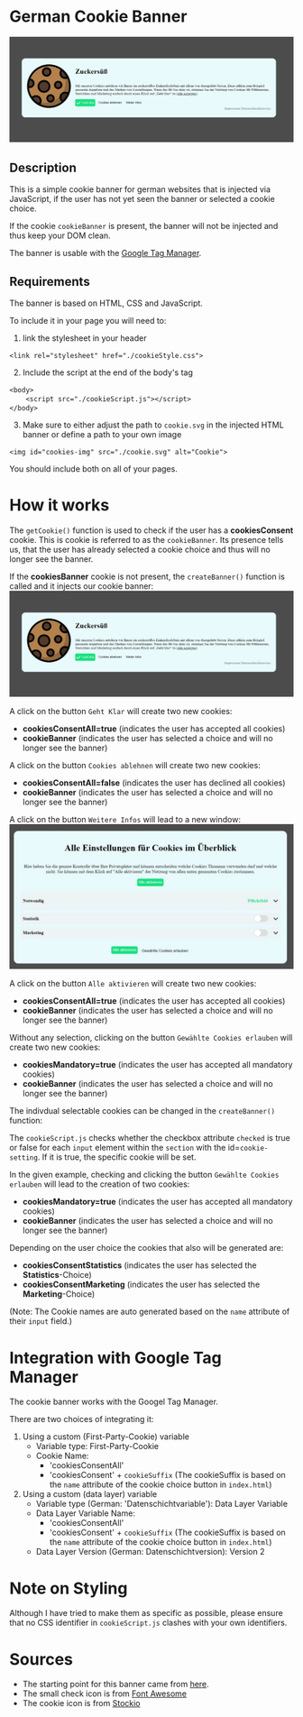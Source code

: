 # German Cookie Banner
![Cookie Banner](./cookie-banner.jpg)
## Description
This is a simple cookie banner for german websites that is injected via JavaScript, if the user has not yet seen the banner or selected a cookie choice. 

If the cookie `cookieBanner` is present, the banner will not be injected and thus keep your DOM clean.

The banner is usable with the [Google Tag Manager](#integration-with-google-tag-manager).

## Requirements
The banner is based on HTML, CSS and JavaScript.

To include it in your page you will need to:
1. link the stylesheet in your header

```
<link rel="stylesheet" href="./cookieStyle.css">
```

2. Include the script at the end of the body's tag
```
<body>
    <script src="./cookieScript.js"></script>
</body>
```

3. Make sure to either adjust the path to `cookie.svg` in the injected HTML banner or define a path to your own image

```
<img id="cookies-img" src="./cookie.svg" alt="Cookie">
```

You should include both on all of your pages.

# How it works
The `getCookie()` function is used to check if the user has a **cookiesConsent** cookie. This is cookie is referred to as the `cookieBanner`. Its presence tells us, that the user has already selected a cookie choice and thus will no longer see the banner.

If the **cookiesBanner** cookie is not present, the ``createBanner()`` function is called and it injects our cookie banner:
![Cookie Banner](./cookie-banner.jpg)

A click on the button `Geht Klar` will create two new cookies: 
- **cookiesConsentAll=true** (indicates the user has accepted all cookies)
- **cookieBanner** (indicates the user has selected a choice and will no longer see the banner)

A click on the button `Cookies ablehnen` will create two new cookies: 
- **cookiesConsentAll=false** (indicates the user has declined all cookies)
- **cookieBanner** (indicates the user has selected a choice and will no longer see the banner)

A click on the button `Weitere Infos` will lead to a new window: 
![Test](./cookie-consent-banner.jpg)

A click on the button `Alle aktivieren` will create two new cookies: 
- **cookiesConsentAll=true** (indicates the user has accepted all cookies)
- **cookieBanner** (indicates the user has selected a choice and will no longer see the banner)

Without any selection, clicking on the button `Gewählte Cookies erlauben` will create two new cookies:
- **cookiesMandatory=true** (indicates the user has accepted all mandatory cookies)
- **cookieBanner** (indicates the user has selected a choice and will no longer see the banner)

The indivdual selectable cookies can be changed in the `createBanner()` function:

The `cookieScript.js` checks whether the checkbox attribute `checked` is true or false for each `input` element within the `section` with the id=`cookie-setting`.
If it is true, the specific cookie will be set.

In the given example, checking and clicking the button `Gewählte Cookies erlauben` will lead to the creation of two cookies:
- **cookiesMandatory=true** (indicates the user has accepted all mandatory cookies)
- **cookieBanner** (indicates the user has selected a choice and will no longer see the banner)

Depending on the user choice the cookies that also will be generated are:
- **cookiesConsentStatistics** (indicates the user has selected the **Statistics**-Choice)
- **cookiesConsentMarketing** (indicates the user has selected the **Marketing**-Choice)

(Note: The Cookie names are auto generated based on the `name` attribute of their `input` field.)

# Integration with Google Tag Manager

The cookie banner works with the Googel Tag Manager.

There are two choices of integrating it:
1. Using a custom (First-Party-Cookie) variable
    - Variable type: First-Party-Cookie
    - Cookie Name: 
        - 'cookiesConsentAll'
        - 'cookiesConsent' + `cookieSuffix` (The cookieSuffix is based on the `name` attribute of the cookie choice button in `index.html`)
2. Using a custom (data layer) variable
    - Variable type (German: 'Datenschichtvariable'): Data Layer Variable
    - Data Layer Variable Name: 
        - 'cookiesConsentAll'
        - 'cookiesConsent' + `cookieSuffix` (The cookieSuffix is based on the `name` attribute of the cookie choice button in `index.html`)
    - Data Layer Version (German: Datenschichtversion): Version 2 

# Note on Styling

Although I have tried to make them as specific as possible, please ensure that no CSS identifier in `cookieScript.js` clashes with your own identifiers.


# Sources
- The starting point for this banner came from [here](https://monsterlessons-academy.com/posts/cookie-consent-popup-cookie-banner-examples-with-html-css-javascript).
- The small check icon is from [Font Awesome](https://fontawesome.com/icons/check?f=classic&s=solid)
- The cookie icon is from [Stockio](https://www.stockio.com/free-icon/christmas-icons-cookie)
